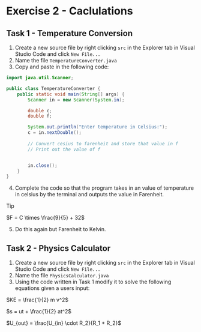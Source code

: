 # Exercise 2 - Caclulations

## Task 1 - Temperature Conversion

1. Create a new source file by right clicking `src` in the Explorer tab in Visual Studio Code and click `New File...`
2. Name the file `TemperatureConverter.java`
3. Copy and paste in the following code:
```java
import java.util.Scanner;

public class TemperatureConverter {
    public static void main(String[] args) {
        Scanner in = new Scanner(System.in);

        double c;
        double f;

        System.out.println("Enter temperature in Celsius:");
        c = in.nextDouble();
        
        // Convert cesius to farenheit and store that value in f
        // Print out the value of f


        in.close();
    }
}
```
4. Complete the code so that the program takes in an value of temperature in celsius by the terminal and outputs the value in Farenheit.

> [!TIP]
> $`F = C \times \frac{9}{5} + 32`$

5. Do this again but Farenheit to Kelvin.

## Task 2 - Physics Calculator

1. Create a new source file by right clicking `src` in the Explorer tab in Visual Studio Code and click `New File...`
2. Name the file `PhysicsCalculator.java`
3. Using the code written in Task 1 modify it to solve the following equations given a users input:

$`KE = \frac{1}{2} m v^2`$

$`s = ut + \frac{1}{2} at^2`$

$`U_{out} = \frac{U_{in} \cdot R_2}{R_1 + R_2}`$
